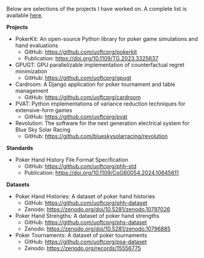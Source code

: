 Below are selections of the projects I have worked on. A complete list is available [here](VERBOSE.md).

**Projects**

- PokerKit: An open-source Python library for poker game simulations and hand evaluations
  - GitHub: https://github.com/uoftcprg/pokerkit
  - Publication: https://doi.org/10.1109/TG.2023.3325637
- GPUGT: GPU parallelizable implementation of counterfactual regret minimization
  - GitHub: https://github.com/uoftcprg/gpugt
- Cardroom: A Django application for poker tournament and table management
  - GitHub: https://github.com/uoftcprg/cardroom
- PVAT: Python implementations of variance reduction techniques for extensive-form games
  - GitHub: https://github.com/uoftcprg/pvat
- Revolution: The software for the next generation electrical system for Blue Sky Solar Racing
  - GitHub: https://github.com/blueskysolarracing/revolution

**Standards**

- Poker Hand History File Format Specification
  - GitHub: https://github.com/uoftcprg/phh-std
  - Publication: https://doi.org/10.1109/CoG60054.2024.10645611

**Datasets**

- Poker Hand Histories: A dataset of poker hand histories
  - GitHub: https://github.com/uoftcprg/phh-dataset
  - Zenodo: https://zenodo.org/doi/10.5281/zenodo.10797026
- Poker Hand Strengths: A dataset of poker hand strengths
  - GitHub: https://github.com/uoftcprg/phs-dataset
  - Zenodo: https://zenodo.org/doi/10.5281/zenodo.10796885
- Poker Tournaments: A dataset of poker tournaments
  - GitHub: https://github.com/uoftcprg/psa-dataset
  - Zenodo: https://zenodo.org/records/15556775
